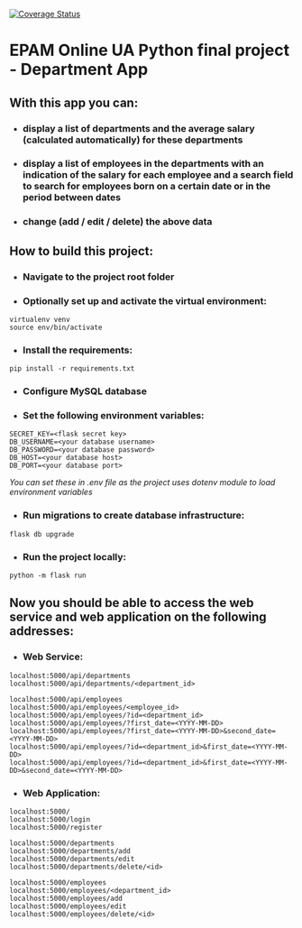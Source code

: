 [![Coverage Status](https://coveralls.io/repos/github/R0ixy/epam_project/badge.svg?branch=main)](https://coveralls.io/github/R0ixy/epam_project?branch=main)

# EPAM Online UA Python final project - Department App
## With this app you can:
- ### display a list of departments and the average salary (calculated automatically) for these departments
- ### display a list of employees in the departments with an indication of the salary for each employee and a search field to search for employees born on a certain date or in the period between dates
- ### change (add / edit / delete) the above data

## How to build this project:
- ### Navigate to the project root folder
- ### Optionally set up and activate the virtual environment:
```
virtualenv venv
source env/bin/activate
```

- ### Install the requirements:
```
pip install -r requirements.txt
```
- ### Configure MySQL database
- ### Set the following environment variables:
```
SECRET_KEY=<flask secret key>
DB_USERNAME=<your database username>
DB_PASSWORD=<your database password>
DB_HOST=<your database host>
DB_PORT=<your database port>
```
*You can set these in .env file as the project uses dotenv module to load 
environment variables*
- ### Run migrations to create database infrastructure:
```
flask db upgrade
```
- ### Run the project locally:
```
python -m flask run
```
## Now you should be able to access the web service and web application on the following addresses:

- ### Web Service:
```
localhost:5000/api/departments
localhost:5000/api/departments/<department_id>

localhost:5000/api/employees
localhost:5000/api/employees/<employee_id>
localhost:5000/api/employees/?id=<department_id>
localhost:5000/api/employees/?first_date=<YYYY-MM-DD>
localhost:5000/api/employees/?first_date=<YYYY-MM-DD>&second_date=<YYYY-MM-DD>
localhost:5000/api/employees/?id=<department_id>&first_date=<YYYY-MM-DD>
localhost:5000/api/employees/?id=<department_id>&first_date=<YYYY-MM-DD>&second_date=<YYYY-MM-DD>
```
- ### Web Application:
```
localhost:5000/
localhost:5000/login
localhost:5000/register

localhost:5000/departments
localhost:5000/departments/add
localhost:5000/departments/edit
localhost:5000/departments/delete/<id>

localhost:5000/employees
localhost:5000/employees/<department_id>
localhost:5000/employees/add
localhost:5000/employees/edit
localhost:5000/employees/delete/<id>
